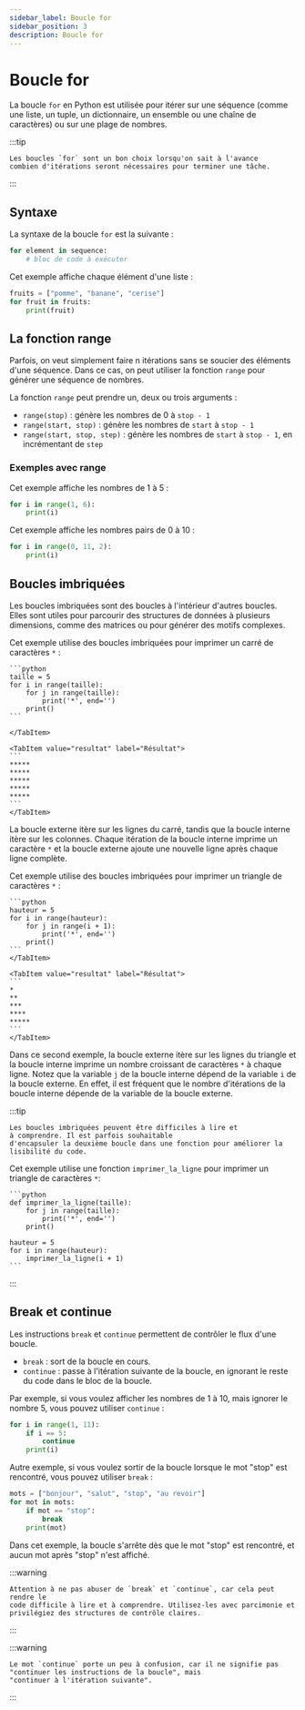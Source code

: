 ```yaml
---
sidebar_label: Boucle for
sidebar_position: 3
description: Boucle for
---
```


# Boucle for

La boucle `for` en Python est utilisée pour itérer sur une séquence (comme une
liste, un tuple, un dictionnaire, un ensemble ou une chaîne de caractères) ou
sur une plage de nombres.

:::tip

    Les boucles `for` sont un bon choix lorsqu'on sait à l'avance 
    combien d'itérations seront nécessaires pour terminer une tâche.

:::

## Syntaxe

La syntaxe de la boucle `for` est la suivante :

```python
for element in sequence:
    # bloc de code à exécuter
```

Cet exemple affiche chaque élément d'une liste :
```python
fruits = ["pomme", "banane", "cerise"]
for fruit in fruits:
    print(fruit)
```

## La fonction range

Parfois, on veut simplement faire n itérations sans se soucier des
éléments d'une séquence. Dans ce cas, on peut utiliser la fonction `range` pour
générer une séquence de nombres.

La fonction `range` peut prendre un, deux ou trois arguments :

- `range(stop)` : génère les nombres de 0 à `stop - 1`
- `range(start, stop)` : génère les nombres de `start` à `stop - 1`
- `range(start, stop, step)` : génère les nombres de `start` à `stop - 1`, en incrémentant de `step`

### Exemples avec range

Cet exemple affiche les nombres de 1 à 5 :
```python
for i in range(1, 6):
    print(i)
```

Cet exemple affiche les nombres pairs de 0 à 10 :
```python
for i in range(0, 11, 2):
    print(i)
```


## Boucles imbriquées

Les boucles imbriquées sont des boucles à l'intérieur d'autres boucles. Elles
sont utiles pour parcourir des structures de données à plusieurs dimensions,
comme des matrices ou pour générer des motifs complexes.


Cet exemple utilise des boucles imbriquées pour imprimer un carré de caractères
`*` :

<Tabs>
  <TabItem value="code" label="Code" default>

    ```python
    taille = 5
    for i in range(taille):
        for j in range(taille):
            print('*', end='')
        print()
    ```

    </TabItem>

    <TabItem value="resultat" label="Résultat">
    ```
    *****
    *****
    *****
    *****
    *****
    ```
    </TabItem>
</Tabs>

La boucle externe itère sur les lignes du carré, tandis que la boucle interne
itère sur les colonnes. Chaque itération de la boucle interne imprime un
caractère `*` et la boucle externe ajoute une nouvelle ligne après chaque ligne
complète.

Cet exemple utilise des boucles imbriquées pour imprimer un triangle de
caractères `*` :

<Tabs>
  <TabItem value="code" label="Code" default>

    ```python
    hauteur = 5
    for i in range(hauteur):
        for j in range(i + 1):
            print('*', end='')
        print()
    ```
    </TabItem>

    <TabItem value="resultat" label="Résultat">
    ```
    *
    **
    ***
    ****
    *****
    ```
    </TabItem>
</Tabs>

Dans ce second exemple, la boucle externe itère sur les lignes du triangle et
la boucle interne imprime un nombre croissant de caractères `*` à chaque ligne. Notez
que la variable `j` de la boucle interne dépend de la variable `i` de la boucle
externe. En effet, il est fréquent que le nombre d'itérations de la boucle interne
dépende de la variable de la boucle externe.

:::tip

    Les boucles imbriquées peuvent être difficiles à lire et
    à comprendre. Il est parfois souhaitable
    d'encapsuler la deuxième boucle dans une fonction pour améliorer la
    lisibilité du code.


Cet exemple utilise une fonction `imprimer_la_ligne` pour imprimer un triangle
de caractères `*`:

    ```python
    def imprimer_la_ligne(taille):
        for j in range(taille):
            print('*', end='')
        print()

    hauteur = 5
    for i in range(hauteur):
        imprimer_la_ligne(i + 1)
    ```

:::

## Break et continue

Les instructions `break` et `continue` permettent de contrôler le flux d'une
boucle.
- `break` : sort de la boucle en cours.
- `continue` : passe à l'itération suivante de la boucle, en ignorant le
    reste du code dans le bloc de la boucle.

Par exemple, si vous voulez afficher les nombres de 1 à 10, mais ignorer le
nombre 5, vous pouvez utiliser `continue` :

```python
for i in range(1, 11):
    if i == 5:
        continue
    print(i)
```

Autre exemple, si vous voulez sortir de la boucle lorsque le mot
"stop" est rencontré, vous pouvez utiliser `break` :

```python
mots = ["bonjour", "salut", "stop", "au revoir"]
for mot in mots:
    if mot == "stop":
        break
    print(mot)
```

Dans cet exemple, la boucle s'arrête dès que le mot "stop" est rencontré, et
aucun mot après "stop" n'est affiché.

:::warning

    Attention à ne pas abuser de `break` et `continue`, car cela peut rendre le
    code difficile à lire et à comprendre. Utilisez-les avec parcimonie et
    privilégiez des structures de contrôle claires.

:::

:::warning

    Le mot `continue` porte un peu à confusion, car il ne signifie pas
    "continuer les instructions de la boucle", mais
    "continuer à l'itération suivante".
    
:::